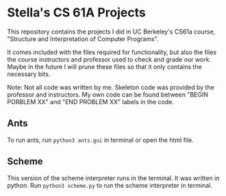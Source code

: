 # Stella's CS 61A Projects
This repository contains the projects I did in UC Berkeley's CS61a course, "Structure and Interpretation of Computer Programs".

It comes included with the files required for functionality, but also the files the course instructors and professor used to check and grade our work. Maybe in the future I will prune these files so that it only contains the necessary bits. 

Note: Not all code was written by me. Skeleton code was provided by the professor and instructors. My own code can be found between "BEGIN PORBLEM XX" and "END PROBLEM XX" labels in the code.

## Ants
To run ants, run `python3 ants.gui` in terminal or open the html file.

## Scheme
This version of the scheme interpreter runs in the terminal. It was written in python. Run `python3 scheme.py` to run the scheme interpreter in terminal.

